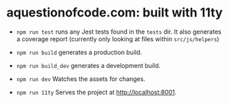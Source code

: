 # aquestionofcode.com: built with 11ty

* `npm run test` runs any Jest tests found in the `tests` dir. It also generates a coverage report (currently only looking at files within `src/js/helpers`)
* `npm run build` generates a production build.
* `npm run build_dev` generates a development build.

* `npm run dev` Watches the assets for changes.
* `npm run 11ty` Serves the project at [http://localhost:8001](http://localhost:8001).

